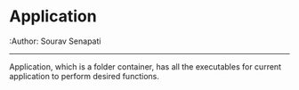 Application
=========================
:Author: Sourav Senapati

-----------------
Application, which is a folder container, has all the
executables for current application to perform
desired functions.